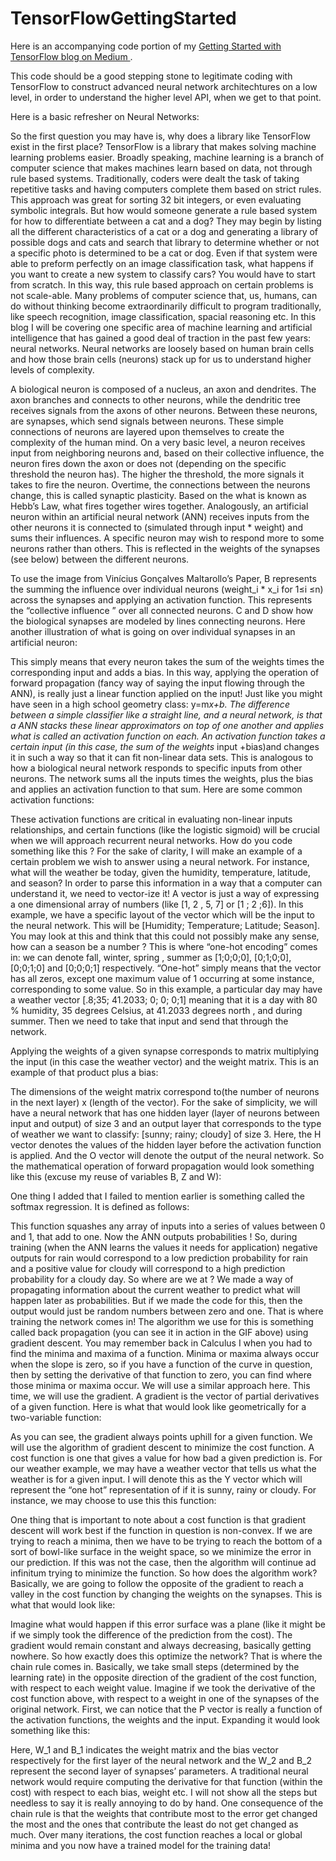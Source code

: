 # TensorFlowGettingStarted
Here is an accompanying code portion of my <a href=https://medium.com/@TimWroge/getting-started-with-tensorflow-introduction-to-neural-networks-7ba9eeefc47f>Getting Started with TensorFlow blog on Medium </a>. 

This code should be a good stepping stone to legitimate coding with TensorFlow to construct advanced neural network architechtures on a low level, in order to understand the higher level API, when we get to that point. 


Here is a basic refresher on Neural Networks:

So the first question you may have is, why does a library like TensorFlow exist in the first place? TensorFlow is a library that makes solving machine learning problems easier. Broadly speaking, machine learning is a branch of computer science that makes machines learn based on data, not through rule based systems. Traditionally, coders were dealt the task of taking repetitive tasks and having computers complete them based on strict rules. This approach was great for sorting 32 bit integers, or even evaluating symbolic integrals. But how would someone generate a rule based system for how to differentiate between a cat and a dog? They may begin by listing all the different characteristics of a cat or a dog and generating a library of possible dogs and cats and search that library to determine whether or not a specific photo is determined to be a cat or dog. Even if that system were able to preform perfectly on an image classification task, what happens if you want to create a new system to classify cars? You would have to start from scratch. In this way, this rule based approach on certain problems is not scale-able. Many problems of computer science that, us, humans, can do without thinking become extraordinarily difficult to program traditionally, like speech recognition, image classification, spacial reasoning etc.
In this blog I will be covering one specific area of machine learning and artificial intelligence that has gained a good deal of traction in the past few years: neural networks. Neural networks are loosely based on human brain cells and how those brain cells (neurons) stack up for us to understand higher levels of complexity.

A biological neuron is composed of a nucleus, an axon and dendrites. The axon branches and connects to other neurons, while the dendritic tree receives signals from the axons of other neurons. Between these neurons, are synapses, which send signals between neurons. These simple connections of neurons are layered upon themselves to create the complexity of the human mind. On a very basic level, a neuron receives input from neighboring neurons and, based on their collective influence, the neuron fires down the axon or does not (depending on the specific threshold the neuron has). The higher the threshold, the more signals it takes to fire the neuron. Overtime, the connections between the neurons change, this is called synaptic plasticity. Based on the what is known as Hebb’s Law, what fires together wires together. Analogously, an artificial neuron within an artificial neural network (ANN) receives inputs from the other neurons it is connected to (simulated through input * weight) and sums their influences. A specific neuron may wish to respond more to some neurons rather than others. This is reflected in the weights of the synapses (see below) between the different neurons.

To use the image from Vinícius Gonçalves Maltarollo’s Paper, B represents the summing the influence over individual neurons (weight_i * x_i for 1≤i ≤n) across the synapses and applying an activation function. This represents the “collective influence ” over all connected neurons. C and D show how the biological synapses are modeled by lines connecting neurons. Here another illustration of what is going on over individual synapses in an artificial neuron:


This simply means that every neuron takes the sum of the weights times the corresponding input and adds a bias. In this way, applying the operation of forward propagation (fancy way of saying the input flowing through the ANN), is really just a linear function applied on the input! Just like you might have seen in a high school geometry class: y=m*x+b. The difference between a simple classifier like a straight line, and a neural network, is that a ANN stacks these linear approximators on top of one another and applies what is called an activation function on each. An activation function takes a certain input (in this case, the sum of the weights* input +bias)and changes it in such a way so that it can fit non-linear data sets. This is analogous to how a biological neural network responds to specific inputs from other neurons. The network sums all the inputs times the weights, plus the bias and applies an activation function to that sum. Here are some common activation functions:

These activation functions are critical in evaluating non-linear inputs relationships, and certain functions (like the logistic sigmoid) will be crucial when we will approach recurrent neural networks.
How do you code something like this ?
For the sake of clarity, I will make an example of a certain problem we wish to answer using a neural network. For instance, what will the weather be today, given the humidity, temperature, latitude, and season? In order to parse this information in a way that a computer can understand it, we need to vector-ize it! A vector is just a way of expressing a one dimensional array of numbers (like [1, 2 , 5, 7] or [1 ; 2 ;6]).
In this example, we have a specific layout of the vector which will be the input to the neural network. This will be [Humidity; Temperature; Latitude; Season]. You may look at this and think that this could not possibly make any sense, how can a season be a number ? This is where “one-hot encoding” comes in: we can denote fall, winter, spring , summer as [1;0;0;0], [0;1;0;0], [0;0;1;0] and [0;0;0;1] respectively. “One-hot” simply means that the vector has all zeros, except one maximum value of 1 occurring at some instance, corresponding to some value. So in this example, a particular day may have a weather vector [.8;35; 41.2033; 0; 0; 0;1] meaning that it is a day with 80 % humidity, 35 degrees Celsius, at 41.2033 degrees north , and during summer.
Then we need to take that input and send that through the network.

Applying the weights of a given synapse corresponds to matrix multiplying the input (in this case the weather vector) and the weight matrix. This is an example of that product plus a bias:

The dimensions of the weight matrix correspond to(the number of neurons in the next layer) x (length of the vector). For the sake of simplicity, we will have a neural network that has one hidden layer (layer of neurons between input and output) of size 3 and an output layer that corresponds to the type of weather we want to classify: [sunny; rainy; cloudy] of size 3. Here, the H vector denotes the values of the hidden layer before the activation function is applied. And the O vector will denote the output of the neural network. So the mathematical operation of forward propagation would look something like this (excuse my reuse of variables B, Z and W):

One thing I added that I failed to mention earlier is something called the softmax regression. It is defined as follows:

This function squashes any array of inputs into a series of values between 0 and 1, that add to one. Now the ANN outputs probabilities ! So, during training (when the ANN learns the values it needs for application) negative outputs for rain would correspond to a low prediction probability for rain and a positive value for cloudy will correspond to a high prediction probability for a cloudy day.
So where are we at ? We made a way of propagating information about the current weather to predict what will happen later as probabilities. But if we made the code for this, then the output would just be random numbers between zero and one. That is where training the network comes in! The algorithm we use for this is something called back propagation (you can see it in action in the GIF above) using gradient descent. You may remember back in Calculus I when you had to find the minima and maxima of a function. Minima or maxima always occur when the slope is zero, so if you have a function of the curve in question, then by setting the derivative of that function to zero, you can find where those minima or maxima occur. We will use a similar approach here. This time, we will use the gradient. A gradient is the vector of partial derivatives of a given function. Here is what that would look like geometrically for a two-variable function:

As you can see, the gradient always points uphill for a given function. We will use the algorithm of gradient descent to minimize the cost function. A cost function is one that gives a value for how bad a given prediction is. For our weather example, we may have a weather vector that tells us what the weather is for a given input. I will denote this as the Y vector which will represent the “one hot” representation of if it is sunny, rainy or cloudy.
For instance, we may choose to use this this function:

One thing that is important to note about a cost function is that gradient descent will work best if the function in question is non-convex. If we are trying to reach a minima, then we have to be trying to reach the bottom of a sort of bowl-like surface in the weight space, so we minimize the error in our prediction. If this was not the case, then the algorithm will continue ad infinitum trying to minimize the function.
So how does the algorithm work? Basically, we are going to follow the opposite of the gradient to reach a valley in the cost function by changing the weights on the synapses. This is what that would look like:

Imagine what would happen if this error surface was a plane (like it might be if we simply took the difference of the prediction from the cost). The gradient would remain constant and always decreasing, basically getting nowhere. So how exactly does this optimize the network? That is where the chain rule comes in. Basically, we take small steps (determined by the learning rate) in the opposite direction of the gradient of the cost function, with respect to each weight value. Imagine if we took the derivative of the cost function above, with respect to a weight in one of the synapses of the original network. First, we can notice that the P vector is really a function of the activation functions, the weights and the input. Expanding it would look something like this:

Here, W_1 and B_1 indicates the weight matrix and the bias vector respectively for the first layer of the neural network and the W_2 and B_2 represent the second layer of synapses’ parameters. A traditional neural network would require computing the derivative for that function (within the cost) with respect to each bias, weight etc. I will not show all the steps but needless to say it is really annoying to do by hand.
One consequence of the chain rule is that the weights that contribute most to the error get changed the most and the ones that contribute the least do not get changed as much. Over many iterations, the cost function reaches a local or global minima and you now have a trained model for the training data! 

